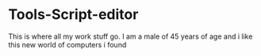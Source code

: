 # Tools-Script-editor
This is where all my work stuff go.
I am a male of 45 years of age and i like this new world of computers i found

